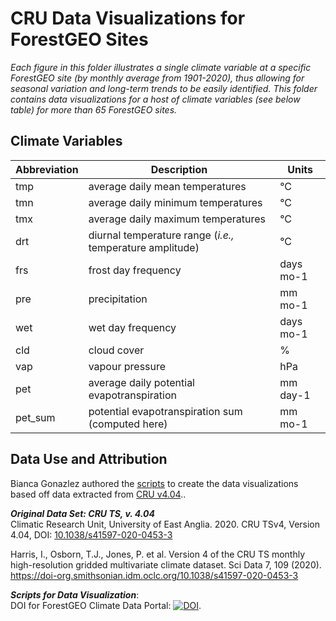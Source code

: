# CRU Data Visualizations for ForestGEO Sites

<i>Each figure in this folder illustrates a single climate variable at a specific ForestGEO site (by monthly average from 1901-2020), thus allowing for seasonal variation and long-term trends to be easily identified.  This folder contains data visualizations for a host of climate variables (see below table) for more than 65 ForestGEO sites.</i>

## Climate Variables
Abbreviation	| Description	| Units
--|--|--
tmp	| average daily mean temperatures	|°C
tmn	| 	average daily minimum temperatures	| 	°C
tmx		| average daily maximum temperatures	| 	°C
drt		| diurnal temperature range	(*i.e.,* temperature amplitude)	| °C
frs		| frost day frequency	| days  mo-1
pre	| 	precipitation		| mm mo-1
wet		| wet day frequency	|  days	mo-1
cld		| cloud cover		| %
vap		| vapour pressure		| hPa
pet		| average daily potential evapotranspiration 	| 	mm day-1
pet_sum		| potential evapotranspiration sum (computed here)	| 	mm mo-1


## Data Use and Attribution
Bianca Gonazlez authored the [scripts](https://github.com/forestgeo/Climate/tree/master/Climate_Data/CRU/scripts/CRU_viz_tool) to create the data visualizations based off data extracted from [CRU v4.04](https://github.com/forestgeo/Climate/tree/master/Climate_Data/CRU/CRU_v4_04)..

<i><b>Original Data Set: CRU TS, v. 4.04</i></b>  
Climatic Research Unit, University of East Anglia.  2020.  CRU TSv4, Version 4.04, DOI: [10.1038/s41597-020-0453-3](https://doi.org/10.1038/s41597-020-0453-3)

Harris, I., Osborn, T.J., Jones, P. et al. Version 4 of the CRU TS monthly high-resolution gridded multivariate climate dataset. Sci Data 7, 109 (2020). https://doi-org.smithsonian.idm.oclc.org/10.1038/s41597-020-0453-3


<i><b>Scripts for Data Visualization</i></b>:  
DOI for ForestGEO Climate Data Portal: [![DOI](https://zenodo.org/badge/83330500.svg)](https://zenodo.org/badge/latestdoi/83330500).


